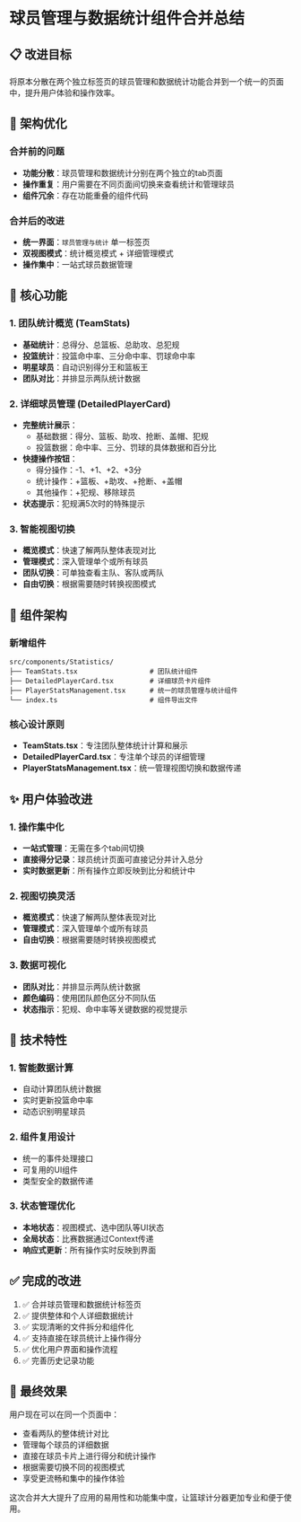 # 球员管理与数据统计组件合并总结

## 📋 改进目标

将原本分散在两个独立标签页的球员管理和数据统计功能合并到一个统一的页面中，提升用户体验和操作效率。

## 🔄 架构优化

### 合并前的问题
- **功能分散**：球员管理和数据统计分别在两个独立的tab页面
- **操作重复**：用户需要在不同页面间切换来查看统计和管理球员
- **组件冗余**：存在功能重叠的组件代码

### 合并后的改进
- **统一界面**：`球员管理与统计` 单一标签页
- **双视图模式**：统计概览模式 + 详细管理模式
- **操作集中**：一站式球员数据管理

## 🎯 核心功能

### 1. 团队统计概览 (TeamStats)
- **基础统计**：总得分、总篮板、总助攻、总犯规
- **投篮统计**：投篮命中率、三分命中率、罚球命中率
- **明星球员**：自动识别得分王和篮板王
- **团队对比**：并排显示两队统计数据

### 2. 详细球员管理 (DetailedPlayerCard)
- **完整统计展示**：
  - 基础数据：得分、篮板、助攻、抢断、盖帽、犯规
  - 投篮数据：命中率、三分、罚球的具体数据和百分比
- **快捷操作按钮**：
  - 得分操作：-1、+1、+2、+3分
  - 统计操作：+篮板、+助攻、+抢断、+盖帽
  - 其他操作：+犯规、移除球员
- **状态提示**：犯规满5次时的特殊提示

### 3. 智能视图切换
- **概览模式**：快速了解两队整体表现对比
- **管理模式**：深入管理单个或所有球员
- **团队切换**：可单独查看主队、客队或两队
- **自由切换**：根据需要随时转换视图模式

## 📁 组件架构

### 新增组件
```
src/components/Statistics/
├── TeamStats.tsx                  # 团队统计组件
├── DetailedPlayerCard.tsx         # 详细球员卡片组件
├── PlayerStatsManagement.tsx      # 统一的球员管理与统计组件
└── index.ts                       # 组件导出文件
```

### 核心设计原则
- **TeamStats.tsx**：专注团队整体统计计算和展示
- **DetailedPlayerCard.tsx**：专注单个球员的详细管理
- **PlayerStatsManagement.tsx**：统一管理视图切换和数据传递

## ✨ 用户体验改进

### 1. 操作集中化
- **一站式管理**：无需在多个tab间切换
- **直接得分记录**：球员统计页面可直接记分并计入总分
- **实时数据更新**：所有操作立即反映到比分和统计中

### 2. 视图切换灵活
- **概览模式**：快速了解两队整体表现对比
- **管理模式**：深入管理单个或所有球员
- **自由切换**：根据需要随时转换视图模式

### 3. 数据可视化
- **团队对比**：并排显示两队统计数据
- **颜色编码**：使用团队颜色区分不同队伍
- **状态指示**：犯规、命中率等关键数据的视觉提示

## 🔧 技术特性

### 1. 智能数据计算
- 自动计算团队统计数据
- 实时更新投篮命中率
- 动态识别明星球员

### 2. 组件复用设计
- 统一的事件处理接口
- 可复用的UI组件
- 类型安全的数据传递

### 3. 状态管理优化
- **本地状态**：视图模式、选中团队等UI状态
- **全局状态**：比赛数据通过Context传递
- **响应式更新**：所有操作实时反映到界面

## ✅ 完成的改进

1. ✅ 合并球员管理和数据统计标签页
2. ✅ 提供整体和个人详细数据统计
3. ✅ 实现清晰的文件拆分和组件化
4. ✅ 支持直接在球员统计上操作得分
5. ✅ 优化用户界面和操作流程
6. ✅ 完善历史记录功能

## 🎉 最终效果

用户现在可以在同一个页面中：
- 查看两队的整体统计对比
- 管理每个球员的详细数据
- 直接在球员卡片上进行得分和统计操作
- 根据需要切换不同的视图模式
- 享受更流畅和集中的操作体验

这次合并大大提升了应用的易用性和功能集中度，让篮球计分器更加专业和便于使用。 